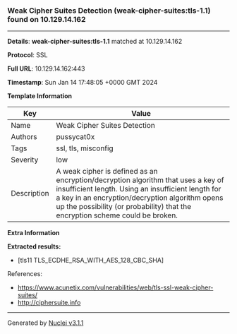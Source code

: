 ### Weak Cipher Suites Detection (weak-cipher-suites:tls-1.1) found on 10.129.14.162

----
**Details**: **weak-cipher-suites:tls-1.1** matched at 10.129.14.162

**Protocol**: SSL

**Full URL**: 10.129.14.162:443

**Timestamp**: Sun Jan 14 17:48:05 +0000 GMT 2024

**Template Information**

| Key | Value |
| --- | --- |
| Name | Weak Cipher Suites Detection |
| Authors | pussycat0x |
| Tags | ssl, tls, misconfig |
| Severity | low |
| Description | A weak cipher is defined as an encryption/decryption algorithm that uses a key of insufficient length. Using an insufficient length for a key in an encryption/decryption algorithm opens up the possibility (or probability) that the encryption scheme could be broken. |

**Extra Information**

**Extracted results:**

- [tls11 TLS_ECDHE_RSA_WITH_AES_128_CBC_SHA]


References: 
- https://www.acunetix.com/vulnerabilities/web/tls-ssl-weak-cipher-suites/
- http://ciphersuite.info

----

Generated by [Nuclei v3.1.1](https://github.com/projectdiscovery/nuclei)